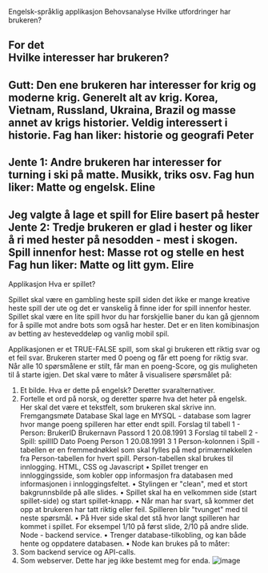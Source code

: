 Engelsk-språklig applikasjon
Behovsanalyse
Hvilke utfordringer har brukeren?

For det  
Hvilke interesser har brukeren?
---------------------------------------
Gutt: Den ene brukeren har interesser for krig og moderne krig. Generelt alt av krig. Korea, Vietnam, Russland, Ukraina, Brazil og masse annet av krigs historier. Veldig interessert i historie. 
Fag han liker: historie og geografi
Peter
---------------------------------------

Jente 1: Andre brukeren har interesser for turning i ski på matte. Musikk, triks osv. 
Fag hun liker: Matte og engelsk.
Eline
---------------------------------------
Jeg valgte å lage et spill for Elire basert på hester
Jente 2: Tredje brukeren er glad i hester og liker å ri med hester på nesodden - mest i skogen.
Spill innenfor hest: Masse rot og stelle en hest
Fag hun liker: Matte og litt gym. 
Elire
---------------------------------------
Applikasjon
Hva er spillet?

Spillet skal være en gambling heste spill siden det ikke er mange kreative heste spill der ute og det er vanskelig å finne ider for spill innenfor hester. 
Spillet skal være en lite spill hvor du har forskjellie baner du kan gå gjennom for å spille mot andre bots som også har hester. Det er en liten komibinasjon av betting av hesteveddeløp og vanlig mobil spil. 


Applikasjonen er et TRUE-FALSE spill, som skal gi brukeren ett riktig svar og et feil svar. Brukeren starter med 0 poeng og får ett poeng for riktig svar. Når alle 10 spørsmålene er stilt, får man en poeng-Score, og gis muligheten til å starte igjen. Det skal være to måter å visualisere spørsmålet på:
1.	Et bilde. Hva er dette på engelsk? Deretter svaralternativer.
2.	Fortelle et ord på norsk, og deretter spørre hva det heter på engelsk. Her skal det være et tekstfelt, som brukeren skal skrive inn.
Fremgangsmøte
Database
Skal lage en MYSQL - database som lagrer hvor mange poeng spilleren har etter endt spill.
Forslag til tabell 1 - Person:
BrukerID	Brukernavn	Passord
1	20.08.1991	3
Forslag til tabell 2 - Spill:
spillID	Dato	Poeng	Person
1	20.08.1991	3	1
Person-kolonnen i Spill - tabellen er en fremmednøkkel som skal fylles på med primærnøkkelen fra Person-tabellen for hvert spill. Person-tabellen skal brukes til innlogging.
HTML, CSS og Javascript
•	Spillet trenger en innloggingsside, som kobler opp informasjon fra databasen med informasjonen i innloggingsfeltet.
•	Stylingen er "clean", med et stort bakgrunnsbilde på alle slides.
•	Spillet skal ha en velkommen side (start spillet-side) og start spillet-knapp.
•	Når man har svart, så kommer det opp at brukeren har tatt riktig eller feil. Spilleren blir "tvunget" med til neste spørsmål.
•	På Hver side skal det stå hvor langt spilleren har kommet i spillet. For eksempel 1/10 på først slide, 2/10 på andre slide.
Node - backend service.
•	Trenger database-tilkobling, og kan både hente og oppdatere databasen.
•	Node kan brukes på to måter:
1.	Som backend service og API-calls.
2.	Som webserver.
Dette har jeg ikke bestemt meg for enda.
![image](https://user-images.githubusercontent.com/91245857/191943207-da755eb5-7b2b-4874-9d97-f761ff595b50.png)

